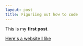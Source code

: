 ```yaml
---
layout: post
title: Figuriing out how to code
---
```


This is my **first post**.

[Here's a website I like](http://facebook.com)

